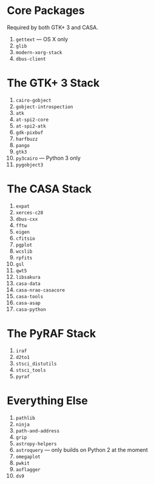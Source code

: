 Core Packages
=============

Required by both GTK+ 3 and CASA.

1. `gettext` — OS X only
1. `glib`
1. `modern-xorg-stack`
1. `dbus-client`


The GTK+ 3 Stack
================

1. `cairo-gobject`
1. `gobject-introspection`
1. `atk`
1. `at-spi2-core`
1. `at-spi2-atk`
1. `gdk-pixbuf`
1. `harfbuzz`
1. `pango`
1. `gtk3`
1. `py3cairo` — Python 3 only
1. `pygobject3`


The CASA Stack
==============

1. `expat`
1. `xerces-c28`
1. `dbus-cxx`
1. `fftw`
1. `eigen`
1. `cfitsio`
1. `pgplot`
1. `wcslib`
1. `rpfits`
1. `gsl`
1. `qwt5`
1. `libsakura`
1. `casa-data`
1. `casa-nrao-casacore`
1. `casa-tools`
1. `casa-asap`
1. `casa-python`


The PyRAF Stack
===============

1. `iraf`
1. `d2to1`
1. `stsci_distutils`
1. `stsci_tools`
1. `pyraf`


Everything Else
===============

1. `pathlib`
1. `ninja`
1. `path-and-address`
1. `grip`
1. `astropy-helpers`
1. `astroquery` — only builds on Python 2 at the moment
1. `omegaplot`
1. `pwkit`
1. `aoflagger`
1. `ds9`
